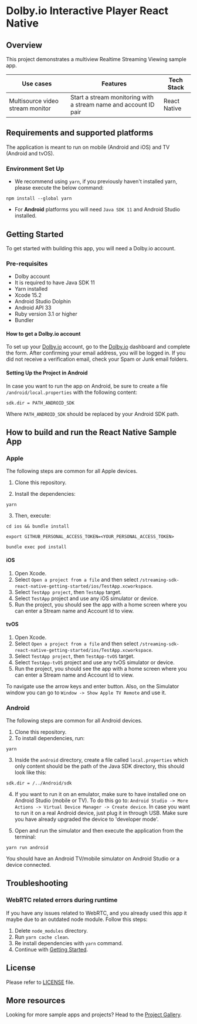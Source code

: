 # Dolby.io Interactive Player React Native

## Overview

This project demonstrates a multiview Realtime Streaming Viewing sample app.

| Use cases                        | Features                                                         | Tech Stack   |
| -------------------------------- | ---------------------------------------------------------------- | ------------ |
| Multisource video stream monitor | Start a stream monitoring with a stream name and account ID pair | React Native |

## Requirements and supported platforms

The application is meant to run on mobile (Android and iOS) and TV (Android and tvOS).

### Environment Set Up

- We recommend using `yarn`, if you previously haven't installed yarn, please execute the below command:

```
npm install --global yarn
```

- For **Android** platforms you will need `Java SDK 11` and Android Studio installed.

## Getting Started

To get started with building this app, you will need a Dolby.io account.

### Pre-requisites

- Dolby account
- It is required to have Java SDK 11
- Yarn installed
- Xcode 15.2
- Android Studio Dolphin
- Android API 33
- Ruby version 3.1 or higher
- Bundler

#### How to get a Dolby.io account

To set up your [Dolby.io](https://dolby.io/) account, go to the [Dolby.io](https://dolby.io/) dashboard and complete the form. After confirming your email address, you will be logged in.
If you did not receive a verification email, check your Spam or Junk email folders.

#### Setting Up the Project in Android

In case you want to run the app on Android, be sure to create a file `/android/local.properties` with the following content:

```
sdk.dir = PATH_ANDROID_SDK
```

Where `PATH_ANDROID_SDK` should be replaced by your Android SDK path.

## How to build and run the React Native Sample App

### Apple

The following steps are common for all Apple devices.

1. Clone this repository.

2. Install the dependencies:

```
yarn
```

3. Then, execute:

```
cd ios && bundle install

export GITHUB_PERSONAL_ACCESS_TOKEN=<YOUR_PERSONAL_ACCESS_TOKEN>

bundle exec pod install
```

#### iOS

1. Open Xcode.
2. Select `Open a project from a file` and then select `/streaming-sdk-react-native-getting-started/ios/TestApp.xcworkspace`.
3. Select `TestApp project`, then `TestApp` target.
4. Select `TestApp` project and use any iOS simulator or device.
5. Run the project, you should see the app with a home screen where you can enter a Stream name and Account Id to view.

#### tvOS

1. Open Xcode.
2. Select `Open a project from a file` and then select `/streaming-sdk-react-native-getting-started/ios/TestApp.xcworkspace`.
3. Select `TestApp project`, then `TestApp-tvOS` target.
4. Select `TestApp-tvOS` project and use any tvOS simulator or device.
5. Run the project, you should see the app with a home screen where you can enter a Stream name and Account Id to view.

To navigate use the arrow keys and enter button. Also, on the Simulator window you can go to `Window -> Show Apple TV Remote` and use it.

### Android

The following steps are common for all Android devices.

1. Clone this repository.
2. To install dependencies, run:

```
yarn
```

3. Inside the `android` directory, create a file called `local.properties` which only content should be the path of the Java SDK directory, this should look like this:

```
sdk.dir = /../Android/sdk
```

4. If you want to run it on an emulator, make sure to have installed one on Android Studio (mobile or TV). To do this go to: `Android Studio -> More Actions -> Virtual Device Manager -> Create device`. In case you want to run it on a real Android device, just plug it in through USB. Make sure you have already upgraded the device to 'developer mode'.

5. Open and run the simulator and then execute the application from the terminal:

```
yarn run android
```

You should have an Android TV/mobile simulator on Android Studio or a device connected.

## Troubleshooting

### WebRTC related errors during runtime

If you have any issues related to WebRTC, and you already used this app it maybe due to an outdated node module. Follow this steps:

1. Delete `node_modules` directory.
2. Run `yarn cache clean`.
3. Re install dependencies with `yarn` command.
4. Continue with [Getting Started](#getting-started).

## License

Please refer to [LICENSE](https://github.com/millicast/streaming-sdk-react-native-getting-started/blob/main/LICENSE) file.

## More resources

Looking for more sample apps and projects? Head to the [Project Gallery](https://docs.dolby.io/communications-apis/page/gallery).
